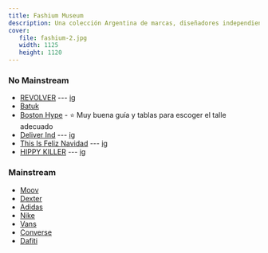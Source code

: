```yaml
---
title: Fashium Museum
description: Una colección Argentina de marcas, diseñadores independientes, shops donde conseguir colecciones y prendas.
cover:
   file: fashium-2.jpg
   width: 1125
   height: 1120
---
```


### No Mainstream

<div class="list-no-style link-no-style">

-  [REVOLVER](https://roparevolver.com/) --- [ig](https://instagram.com/roparevolver)
-  [Batuk](https://batukjeans.com.ar/)
-  [Boston Hype](https://bostonhype.com.ar/) - ⭐ Muy buena guía y tablas para escoger el talle adecuado
-  [Deliver Ind](https://deliverind.com.ar/) --- [ig](https://instagram.com/deliver.ind)
-  [This Is Feliz Navidad](https://www.thisisfeliznavidad.com/) --- [ig](https://instagram.com/thisisfeliznavidad)
-  [HIPPY KILLER](https://www.hippykillercompany.com/) --- [ig](https://instagram.com/hippykillercompany)



</div>

### Mainstream

<div class="list-no-style link-no-style">

-  [Moov](https://www.moovbydexter.com.ar/)
-  [Dexter](https://www.dexter.com.ar/)
-  [Adidas](https://adidas.com.ar/)
-  [Nike](https://www.nike.com/ar/)
-  [Vans](https://www.vans.com.ar/)
-  [Converse](https://www.converse.com.ar/)
-  [Dafiti](https://www.dafiti.com.ar/)

</div>
